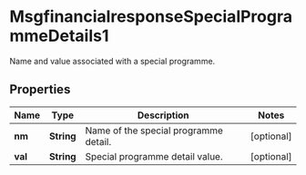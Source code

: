 

# MsgfinancialresponseSpecialProgrammeDetails1

Name and value associated with a special programme.
## Properties

Name | Type | Description | Notes
------------ | ------------- | ------------- | -------------
**nm** | **String** | Name of the special programme detail. |  [optional]
**val** | **String** | Special programme detail value. |  [optional]



